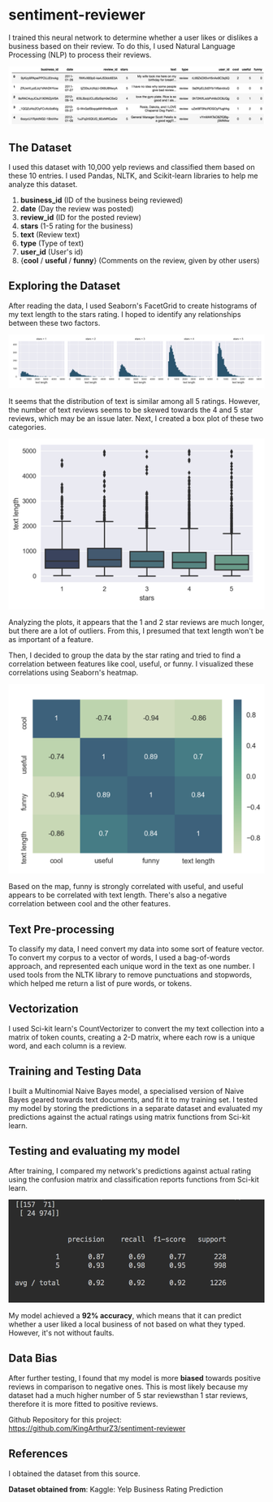 # sentiment-reviewer

I trained this neural network to determine whether a user likes or dislikes a business based on their review. To do this, I used Natural Language Processing (NLP) to process their reviews.

![network structure](https://github.com/KingArthurZ3/sentiment-reviewer/blob/master/rsc/review-dataset.png "network_structure")

## The Dataset

I used this dataset with 10,000 yelp reviews and classified them based on these 10 entries. I used Pandas, NLTK, and Scikit-learn libraries to help me analyze this dataset.

1. **business_id** (ID of the business being reviewed)
2. **date** (Day the review was posted)
3. **review_id** (ID for the posted review)
4. **stars** (1-5 rating for the business)
5. **text** (Review text)
6. **type** (Type of text)
7. **user_id** (User's id)
8. {**cool** / **useful** / **funny**} (Comments on the review, given by other users)

## Exploring the Dataset

After reading the data, I used Seaborn's FacetGrid to create histograms of my text length to the stars rating. I hoped to
identify any relationships between these two factors.

![network structure](https://github.com/KingArthurZ3/sentiment-reviewer/blob/master/rsc/review_histogram.png "network_structure")

It seems that the distribution of text is similar among all 5 ratings. However, the number of text reviews seems to be
skewed towards the 4 and 5 star reviews, which may be an issue later. Next, I created a box plot of these two categories.

![network structure](https://github.com/KingArthurZ3/sentiment-reviewer/blob/master/rsc/review_boxplot.png "network_structure")

Analyzing the plots, it appears that the 1 and 2 star reviews are much longer, but there are a lot of outliers. From this, I presumed that text length won't be as important of a feature.

Then, I decided to group the data by the star rating and tried to find a correlation between features like cool, useful,
or funny. I visualized these correlations using Seaborn's heatmap.

![network structure](https://github.com/KingArthurZ3/sentiment-reviewer/blob/master/rsc/review-heatmap.png "network_structure")

Based on the map, funny is strongly correlated with useful, and useful appears to be correlated with text length. There's
also a negative correlation between cool and the other features.

## Text Pre-processing

To classify my data, I need convert my data into some sort of feature vector. To convert my corpus to a vector of words, I used a bag-of-words approach, and represented each unique word in the text as one number. I used tools from the NLTK library to remove punctuations and stopwords, which helped me return a list of pure words, or tokens.

## Vectorization

I used Sci-kit learn's CountVectorizer to convert the my text collection into a matrix of token counts, creating a 2-D matrix, where each row is a unique word, and each column is a review.

## Training and Testing Data

I built a Multinomial Naive Bayes model, a specialised version of Naive Bayes geared towards text documents, and fit it to my training set. I tested my model by storing the predictions in a separate dataset and evaluated my predictions
against the actual ratings using matrix functions from Sci-kit learn.

## Testing and evaluating my model

After training, I compared my network's predictions against actual rating using the confusion matrix and classification reports functions from Sci-kit learn.

![network structure](https://github.com/KingArthurZ3/sentiment-reviewer/blob/master/rsc/review-results.png "network_structure")

My model achieved a **92% accuracy**, which means that it can predict whether a user liked a local business of not based on
what they typed. However, it's not without faults. 

## Data Bias

After further testing, I found that my model is more **biased** towards positive reviews in comparison to negative ones. This is most likely because my dataset had a much higher number of 5 star reviewsthan 1 star reviews, therefore it is more fitted to positive reviews.

Github Repository for this project: https://github.com/KingArthurZ3/sentiment-reviewer

## References
I obtained the dataset from this source.

**Dataset obtained from**: Kaggle: Yelp Business Rating Prediction
